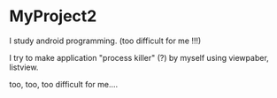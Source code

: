 # MyProject2

I study android programming.
(too difficult for me !!!)

I try to make application "process killer" (?) by myself using viewpaber, listview.

too, too, too difficult for me....
